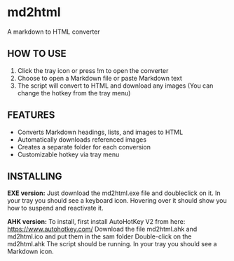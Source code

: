 # md2html
A markdown to HTML converter

## HOW TO USE
1. Click the tray icon or press !m to open the converter
2. Choose to open a Markdown file or paste Markdown text
3. The script will convert to HTML and download any images
(You can change the hotkey from the tray menu)

## FEATURES
- Converts Markdown headings, lists, and images to HTML
- Automatically downloads referenced images
- Creates a separate folder for each conversion
- Customizable hotkey via tray menu

## INSTALLING
**EXE version:**
Just download the md2html.exe file and doubleclick on it. In your tray you should see a keyboard icon. Hovering over it should show you how to suspend and reactivate it.

**AHK version:**
To install, first install AutoHotKey V2 from here: https://www.autohotkey.com/
Download the file md2html.ahk and md2html.ico and put them in the sam folder
Double-click on the md2html.ahk The script should be running. In your tray you should see a Markdown icon. 
